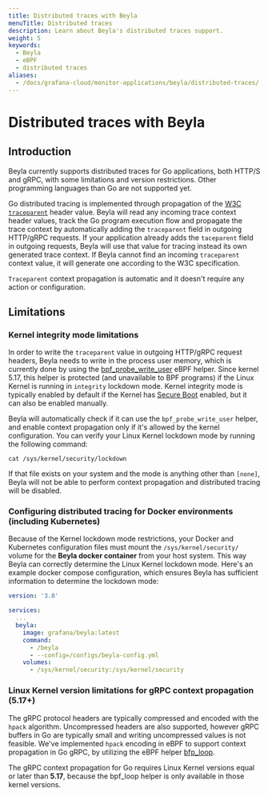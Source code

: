 ```yaml
---
title: Distributed traces with Beyla
menuTitle: Distributed traces
description: Learn about Beyla's distributed traces support.
weight: 5
keywords:
  - Beyla
  - eBPF
  - distributed traces
aliases:
  - /docs/grafana-cloud/monitor-applications/beyla/distributed-traces/
---
```


# Distributed traces with Beyla

## Introduction

Beyla currently supports distributed traces for Go applications, both HTTP/S and gRPC, with 
some limitations and version restrictions. Other programming languages than Go are not supported
yet.

Go distributed tracing is implemented through propagation of the [W3C `traceparent`](https://www.w3.org/TR/trace-context/)
header value. Beyla will read any incoming trace context header values, track the Go program execution flow and propagate
the trace context by automatically adding the `traceparent` field in outgoing HTTP/gRPC requests. If your application
already adds the `taceparent` field in outgoing requests, Beyla will use that value for tracing instead its own generated
trace context. If Beyla cannot find an incoming `traceparent` context value, it will generate one according to the W3C
specification.

`Traceparent` context propagation is automatic and it doesn't require any action or configuration.

## Limitations

### Kernel integrity mode limitations

In order to write the `traceparent` value in outgoing HTTP/gRPC request headers, Beyla needs to write in the process 
user memory, which is currently done by using the [bpf_probe_write_user](https://www.man7.org/linux/man-pages/man7/bpf-helpers.7.html) eBPF helper. Since kernel 5.17, this helper is protected (and unavailable to BPF programs) if the Linux 
Kernel is running in `integrity` lockdown mode. Kernel integrity mode is typically enabled by default if the Kernel has 
[Secure Boot](https://wiki.debian.org/SecureBoot) enabled, but it can also be enabled manually. 

Beyla will automatically check if it can use the `bpf_probe_write_user` helper, and enable context propagation only if it's
allowed by the kernel configuration. You can verify your Linux Kernel lockdown mode by running the following command:

```
cat /sys/kernel/security/lockdown
```

If that file exists on your system and the mode is anything other than `[none]`, Beyla will not be able to perform
context propagation and distributed tracing will be disabled.

### Configuring distributed tracing for Docker environments (including Kubernetes)

Because of the Kernel lockdown mode restrictions, your Docker and Kubernetes configuration files must mount 
the `/sys/kernel/security/` volume for the **Beyla docker container** from your host system. This way Beyla can correctly 
determine the Linux Kernel lockdown mode. Here's an example docker compose configuration, which ensures Beyla has sufficient
information to determine the lockdown mode:

```yaml
version: '3.8'

services:
  ...
  beyla:
    image: grafana/beyla:latest
    command:
      - /beyla
      - --config=/configs/beyla-config.yml
    volumes:
      - /sys/kernel/security:/sys/kernel/security
```

### Linux Kernel version limitations for gRPC context propagation (5.17+)

The gRPC protocol headers are typically compressed and encoded with the `hpack` algorithm. Uncompressed
headers are also supported, however gRPC buffers in Go are typically small and writing uncompressed values
is not feasible. We've implemented `hpack` encoding in eBPF to support context propagation in Go gRPC, by
utilizing the eBPF helper [bfp_loop](https://www.man7.org/linux/man-pages/man7/bpf-helpers.7.html).

The gRPC context propagation for Go requires Linux Kernel versions equal or later than **5.17**, because the
bpf_loop helper is only available in those kernel versions.
